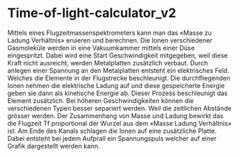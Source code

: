 # Time-of-light-calculator_v2
Mittels eines Flugzeitmassenspektrometers kann man das «Masse zu Ladung Verhältnis» eruieren und berechnen. Die Ionen verschiedener Gasmoleküle werden in eine Vakuumkammer mittels einer Düse eingespritzt. Dabei wird eine Start Geschwindigkeit mitgegeben, weil diese Kraft nicht ausreicht, werden Metalplatten zusätzlich verbaut. Durch anlegen einer Spannung an den Metalplatten entsteht ein elektrisches Feld. Welches die Elemente in der Flugstrecke beschleunigt.  Die durchfliegenden Ionen nehmen die elektrische Ladung auf und diese gespeicherte Energie geben sie dann als kinetische Energie ab. Dieser Prozess beschleunigt das Element zusätzlich. Bei höheren Geschwindigkeiten können die verschiedenen Typen besser separiert werden. Weil die zeitlichen Abstände grösser werden. Der Zusammenhang von Masse und Ladung bewirkt das die Flugzeit Tf proportional der Wurzel aus dem «Masse Ladung Verhältnis» ist. Am Ende des Kanals schlagen die Ionen auf eine zusätzliche Platte. Dabei entsteht bei jedem Aufprall ein Spannungspuls welcher auf einer Grafik dargestellt werden kann. 

